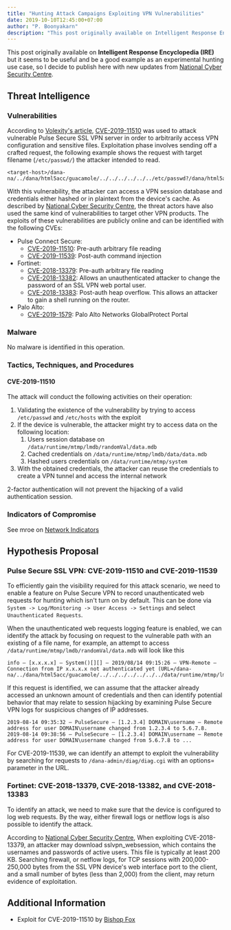 ```yaml
---
title: "Hunting Attack Campaigns Exploiting VPN Vulnerabilities"
date: 2019-10-10T12:45:00+07:00
author: "P. Boonyakarn"
description: "This post originally available on Intelligent Response Encyclopedia (IRE) but it seems to be useful and be a good example as an experimental hunting use case, so I decide to publish here with new updates from National Cyber Security Centre."
---
```


This post originally available on **Intelligent Response Encyclopedia (IRE)** but it seems to be useful and be a good example as an experimental hunting use case, so I decide to publish here with new updates from [National Cyber Security Centre](https://www.ncsc.gov.uk/news/alert-vpn-vulnerabilities).

## Threat Intelligence

### Vulnerabilities

According to [Volexity's article](https://www.volexity.com/blog/2019/09/11/vulnerable-private-networks-corporate-vpns-exploited-in-the-wild/), [CVE-2019-11510](https://cve.mitre.org/cgi-bin/cvename.cgi?name=CVE-2019-11510) was used to attack vulnerable Pulse Secure SSL VPN server in order to arbitrarily access VPN configuration and sensitive files. Exploitation phase involves sending off a crafted request, the following example shows the request with target filename (`/etc/passwd/`) the attacker intended to read.

```
<target-host>/dana-na/../dana/html5acc/guacamole/../../../../../../etc/passwd?/dana/html5acc/guacamole/
```

With this vulnerability, the attacker can access a VPN session database and credentials either hashed or in plaintext from the device's cache. As described by [National Cyber Security Centre](https://www.ncsc.gov.uk/news/alert-vpn-vulnerabilities), the threat actors have also used the same kind of vulnerabilities to target other VPN products. The exploits of these vulnerabilities are publicly online and can be identified with the following CVEs:

- Pulse Connect Secure:
    - [CVE-2019-11510](https://cve.mitre.org/cgi-bin/cvename.cgi?name=CVE-2019-11510): Pre-auth arbitrary file reading
    - [CVE-2019-11539](https://cve.mitre.org/cgi-bin/cvename.cgi?name=CVE-2019-11539): Post-auth command injection
- Fortinet:
    - [CVE-2018-13379](https://cve.mitre.org/cgi-bin/cvename.cgi?name=CVE-2018-13379): Pre-auth arbitrary file reading
    - [CVE-2018-13382](https://cve.mitre.org/cgi-bin/cvename.cgi?name=CVE-2018-13382): Allows an unauthenticated attacker to change the password of an SSL VPN web portal user.
    - [CVE-2018-13383](https://cve.mitre.org/cgi-bin/cvename.cgi?name=CVE-2018-13383): Post-auth heap overflow. This allows an attacker to gain a shell running on the router.
- Palo Alto:
    - [CVE-2019-1579](https://cve.mitre.org/cgi-bin/cvename.cgi?name=CVE-2019-1579): Palo Alto Networks GlobalProtect Portal

### Malware

No malware is identified in this operation.

### Tactics, Techniques, and Procedures

#### CVE-2019-11510

The attack will conduct the following activities on their operation:

1. Validating the existence of the vulnerability by trying to access `/etc/passwd` and `/etc/hosts` with the exploit
2. If the device is vulnerable, the attacker might try to access data on the following location:
   1. Users session database on `/data/runtime/mtmp/lmdb/randomVal/data.mdb`
   2. Cached credentials on `/data/runtime/mtmp/lmdb/data/data.mdb`
   3. Hashed users credentials on `/data/runtime/mtmp/system`
3. With the obtained credentials, the attacker can reuse the credentials to create a VPN tunnel and access the internal network

2-factor authentication will not prevent the hijacking of a valid authentication session.

### Indicators of Compromise

See mroe on [Network Indicators](https://www.volexity.com/blog/2019/09/11/vulnerable-private-networks-corporate-vpns-exploited-in-the-wild/)

## Hypothesis Proposal

### Pulse Secure SSL VPN: CVE-2019-11510 and CVE-2019-11539

To efficiently gain the visibility required for this attack scenario, we need to enable a feature on Pulse Secure VPN to record unauthenticated web requests for hunting which isn't turn on by default. This can be done via `System -> Log/Monitoring -> User Access -> Settings` and select `Unauthenticated Requests`.

When the unauthenticated web requests logging feature is enabled, we can identify the attack by focusing on request to the vulnerable path with an existing of a file name, for example, an attempt to access `/data/runtime/mtmp/lmdb/randomVal/data.mdb` will look like this

```
info – [x.x.x.x] – System()[][] – 2019/08/14 09:15:26 – VPN-Remote – Connection from IP x.x.x.x not authenticated yet (URL=/dana-na/../dana/html5acc/guacamole/../../../../../../../data/runtime/mtmp/lmdb/randomVal/data.mdb?/dana/html5acc/guacamole/)
```

If this request is identified, we can assume that the attacker already accessed an unknown amount of credentials and then can identify potential behavior that may relate to session hijacking by examining Pulse Secure VPN logs for suspicious changes of IP addresses.

```
2019-08-14 09:35:32 – PulseSecure – [1.2.3.4] DOMAIN\username – Remote address for user DOMAIN\username changed from 1.2.3.4 to 5.6.7.8.
2019-08-14 09:38:56 – PulseSecure – [1.2.3.4] DOMAIN\username – Remote address for user DOMAIN\username changed from 5.6.7.8 to ...
```

For CVE-2019-11539, we can identify an attempt to exploit the vulnerability by searching for requests to `/dana-admin/diag/diag.cgi` with an options= parameter in the URL.

### Fortinet: CVE-2018-13379, CVE-2018-13382, and CVE-2018-13383

To identify an attack, we need to make sure that the device is configured to log web requests. By the way, either firewall logs or netflow logs is also possible to identify the attack.

According to [National Cyber Security Centre](https://www.ncsc.gov.uk/news/alert-vpn-vulnerabilities), When exploiting CVE-2018-13379, an attacker may download sslvpn_websession, which contains the usernames and passwords of active users. This file is typically at least 200 KB. Searching firewall, or netflow logs, for TCP sessions with 200,000-250,000 bytes from the SSL VPN device's web interface port to the client, and a small number of bytes (less than 2,000) from the client, may return evidence of exploitation.

## Additional Information

- Exploit for CVE-2019-11510 by [Bishop Fox](https://know.bishopfox.com/blog/breaching-the-trusted-perimeter)
